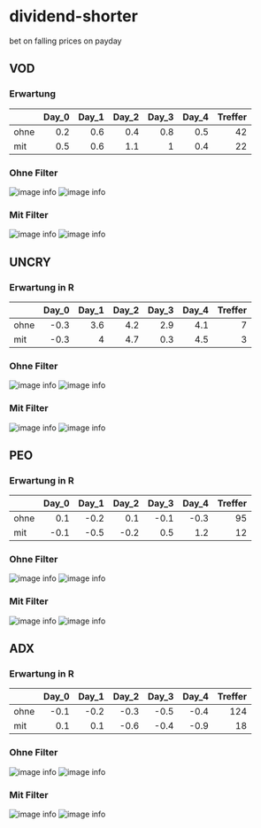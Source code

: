 # dividend-shorter

bet on falling prices on payday

## VOD

### Erwartung
|      |   Day_0 |   Day_1 |   Day_2 |   Day_3 |   Day_4 |   Treffer |
|:-----|--------:|--------:|--------:|--------:|--------:|----------:|
| ohne |     0.2 |     0.6 |     0.4 |     0.8 |     0.5 |        42 |
| mit  |     0.5 |     0.6 |     1.1 |     1   |     0.4 |        22 |

### Ohne Filter
![image info](./data/VOD_box_all.png)
![image info](./data/VOD_median_all.png)

### Mit Filter
![image info](./data/VOD_box_filtered.png)
![image info](./data/VOD_median_filtered.png)

## UNCRY

### Erwartung in R
|      |   Day_0 |   Day_1 |   Day_2 |   Day_3 |   Day_4 |   Treffer |
|:-----|--------:|--------:|--------:|--------:|--------:|----------:|
| ohne |    -0.3 |     3.6 |     4.2 |     2.9 |     4.1 |         7 |
| mit  |    -0.3 |     4   |     4.7 |     0.3 |     4.5 |         3 |

### Ohne Filter
![image info](./data/UNCRY_box_all.png)
![image info](./data/UNCRY_median_all.png)

### Mit Filter
![image info](./data/UNCRY_box_filtered.png)
![image info](./data/UNCRY_median_filtered.png)

## PEO

### Erwartung in R
|      |   Day_0 |   Day_1 |   Day_2 |   Day_3 |   Day_4 |   Treffer |
|:-----|--------:|--------:|--------:|--------:|--------:|----------:|
| ohne |     0.1 |    -0.2 |     0.1 |    -0.1 |    -0.3 |        95 |
| mit  |    -0.1 |    -0.5 |    -0.2 |     0.5 |     1.2 |        12 |

### Ohne Filter
![image info](./data/PEO_box_all.png)
![image info](./data/PEO_median_all.png)

### Mit Filter
![image info](./data/PEO_box_filtered.png)
![image info](./data/PEO_median_filtered.png)

## ADX

### Erwartung in R
|      |   Day_0 |   Day_1 |   Day_2 |   Day_3 |   Day_4 |   Treffer |
|:-----|--------:|--------:|--------:|--------:|--------:|----------:|
| ohne |    -0.1 |    -0.2 |    -0.3 |    -0.5 |    -0.4 |       124 |
| mit  |     0.1 |     0.1 |    -0.6 |    -0.4 |    -0.9 |        18 |

### Ohne Filter
![image info](./data/ADX_box_all.png)
![image info](./data/ADX_median_all.png)

### Mit Filter
![image info](./data/ADX_box_filtered.png)
![image info](./data/ADX_median_filtered.png)

